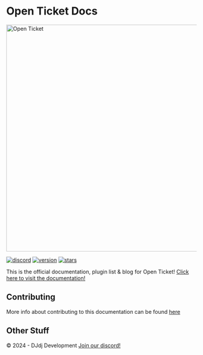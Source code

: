 # Open Ticket Docs

<img src="https://apis.dj-dj.be/cdn/openticket/logo.png" alt="Open Ticket" width="600px">

[![discord](https://img.shields.io/badge/discord-join%20our%20server-5865F2.svg?style=flat-square&logo=discord)](https://discord.com/invite/26vT9wt3n3)  [![version](https://img.shields.io/badge/version-3.5.x-brightgreen.svg?style=flat-square)](https://github.com/DJj123dj/open-ticket/releases/tag/v3.5.x)  [![stars](https://img.shields.io/github/stars/djj123dj/ot-docs?color=yellow&label=stars&logo=github&style=flat-square)](https://otdocs.dj-dj.be)

This is the official documentation, plugin list & blog for Open Ticket!
[Click here to visit the documentation!](https://otdocs.dj-dj.be)

## Contributing
More info about contributing to this documentation can be found [here](https://otdocs.dj-dj.be/contributing)

## Other Stuff
© 2024 - DJdj Development
[Join our discord!](https://discord.dj-dj.be)